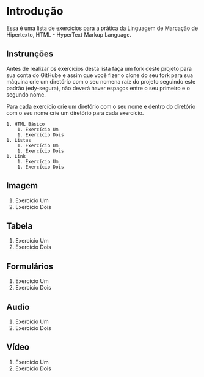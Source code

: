 # Introdução

Essa é uma lista de exercícios para a prática da Linguagem de Marcação de Hipertexto, HTML - HyperText Markup Language.

## Instrunções

Antes de realizar os exercícios desta lista faça um fork deste projeto para sua conta do GitHube e assim que você fizer 
o clone do seu fork para sua máquina crie um diretório com o seu nomena raíz do projeto seguindo este padrão (edy-segura), 
não deverá haver espaços entre o seu primeiro e o segundo nome.

Para cada exercício crie um diretório com o seu nome e dentro do diretório com o seu nome crie um diretório para cada exercício.


	1. HTML Básico
		1. Exercício Um
		1. Exercício Dois
	1. Listas
		1. Exercício Um
		1. Exercício Dois
	1. Link
		1. Exercício Um
		1. Exercício Dois

## Imagem

  1. Exercício Um
  1. Exercício Dois

## Tabela

  1. Exercício Um
  1. Exercício Dois

## Formulários

  1. Exercício Um
  1. Exercício Dois

## Audio

  1. Exercício Um
  1. Exercício Dois

## Vídeo

  1. Exercício Um
  1. Exercício Dois
